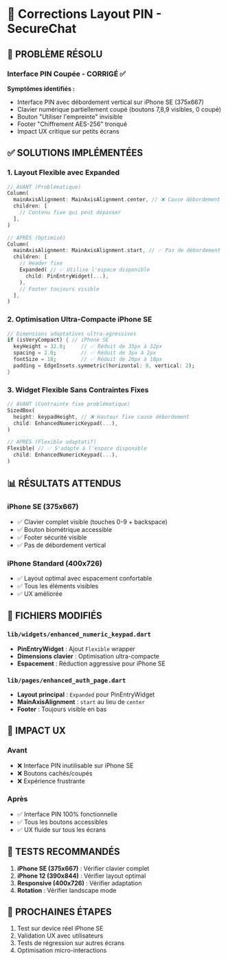 # 🔧 Corrections Layout PIN - SecureChat

## 🎯 **PROBLÈME RÉSOLU**

### **Interface PIN Coupée - CORRIGÉ ✅**

**Symptômes identifiés :**
- Interface PIN avec débordement vertical sur iPhone SE (375x667)
- Clavier numérique partiellement coupé (boutons 7,8,9 visibles, 0 coupé)
- Bouton "Utiliser l'empreinte" invisible
- Footer "Chiffrement AES-256" tronqué
- Impact UX critique sur petits écrans

## ✅ **SOLUTIONS IMPLÉMENTÉES**

### 1. **Layout Flexible avec Expanded**

```dart
// AVANT (Problématique)
Column(
  mainAxisAlignment: MainAxisAlignment.center, // ❌ Cause débordement
  children: [
    // Contenu fixe qui peut dépasser
  ],
)

// APRÈS (Optimisé)
Column(
  mainAxisAlignment: MainAxisAlignment.start, // ✅ Pas de débordement
  children: [
    // Header fixe
    Expanded( // ✅ Utilise l'espace disponible
      child: PinEntryWidget(...),
    ),
    // Footer toujours visible
  ],
)
```

### 2. **Optimisation Ultra-Compacte iPhone SE**

```dart
// Dimensions adaptatives ultra-agressives
if (isVeryCompact) { // iPhone SE
  keyHeight = 32.0;     // ✅ Réduit de 35px à 32px
  spacing = 2.0;        // ✅ Réduit de 3px à 2px
  fontSize = 18;        // ✅ Réduit de 20px à 18px
  padding = EdgeInsets.symmetric(horizontal: 8, vertical: 2);
}
```

### 3. **Widget Flexible Sans Contraintes Fixes**

```dart
// AVANT (Contrainte fixe problématique)
SizedBox(
  height: keypadHeight, // ❌ Hauteur fixe cause débordement
  child: EnhancedNumericKeypad(...),
)

// APRÈS (Flexible adaptatif)
Flexible( // ✅ S'adapte à l'espace disponible
  child: EnhancedNumericKeypad(...),
)
```

## 📊 **RÉSULTATS ATTENDUS**

### **iPhone SE (375x667)**
- ✅ Clavier complet visible (touches 0-9 + backspace)
- ✅ Bouton biométrique accessible
- ✅ Footer sécurité visible
- ✅ Pas de débordement vertical

### **iPhone Standard (400x726)**
- ✅ Layout optimal avec espacement confortable
- ✅ Tous les éléments visibles
- ✅ UX améliorée

## 🔧 **FICHIERS MODIFIÉS**

### `lib/widgets/enhanced_numeric_keypad.dart`
- **PinEntryWidget** : Ajout `Flexible` wrapper
- **Dimensions clavier** : Optimisation ultra-compacte
- **Espacement** : Réduction aggressive pour iPhone SE

### `lib/pages/enhanced_auth_page.dart`
- **Layout principal** : `Expanded` pour PinEntryWidget
- **MainAxisAlignment** : `start` au lieu de `center`
- **Footer** : Toujours visible en bas

## 🎯 **IMPACT UX**

### **Avant**
- ❌ Interface PIN inutilisable sur iPhone SE
- ❌ Boutons cachés/coupés
- ❌ Expérience frustrante

### **Après**
- ✅ Interface PIN 100% fonctionnelle
- ✅ Tous les boutons accessibles
- ✅ UX fluide sur tous les écrans

## 📱 **TESTS RECOMMANDÉS**

1. **iPhone SE (375x667)** : Vérifier clavier complet
2. **iPhone 12 (390x844)** : Vérifier layout optimal
3. **Responsive (400x726)** : Vérifier adaptation
4. **Rotation** : Vérifier landscape mode

## 🚀 **PROCHAINES ÉTAPES**

1. Test sur device réel iPhone SE
2. Validation UX avec utilisateurs
3. Tests de régression sur autres écrans
4. Optimisation micro-interactions
